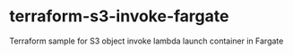 # terraform-s3-invoke-fargate
Terraform sample for S3 object invoke lambda launch container in Fargate
